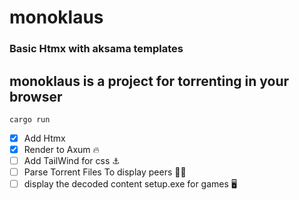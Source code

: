 # monoklaus
### Basic Htmx with aksama templates
## monoklaus is a project for torrenting in your browser
`cargo run`

- [x] Add Htmx
- [x] Render to Axum 🔥
- [ ] Add TailWind for css ⚓
- [ ] Parse Torrent Files To display peers 🏴‍☠️
- [ ] display the decoded content setup.exe for games 🖥️
